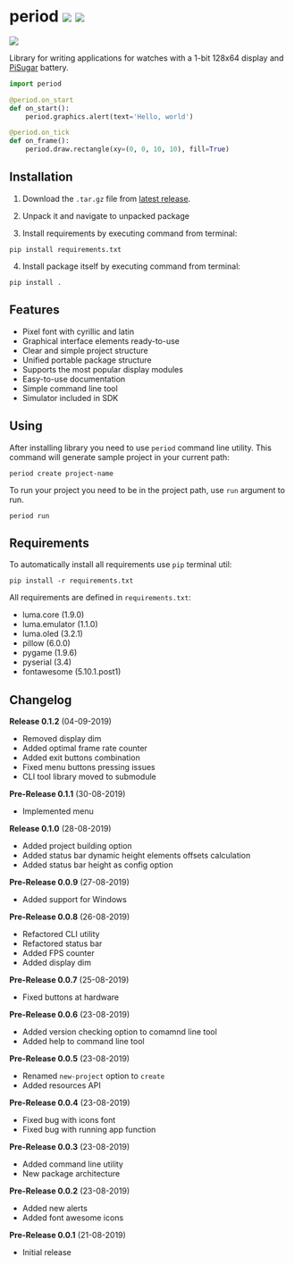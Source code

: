 # period ![](https://img.shields.io/github/languages/code-size/breitburg/period) ![](https://img.shields.io/github/v/release/breitburg/period?include_prereleases)

![](https://imgur.com/download/Nf7iy9A/)

Library for writing applications for watches with a 1-bit 128x64 display and [PiSugar](https://github.com/PiSugar/PiSugar) battery.

```python
import period

@period.on_start
def on_start():
    period.graphics.alert(text='Hello, world')

@period.on_tick
def on_frame():
    period.draw.rectangle(xy=(0, 0, 10, 10), fill=True)
```

## Installation

1. Download the `.tar.gz` file from [latest release](https://github.com/breitburg/period/releases/latest).

2. Unpack it and navigate to unpacked package

3. Install requirements by executing command from terminal:

```console
pip install requirements.txt
```

4. Install package itself by executing command from terminal:

```console
pip install .
```

## Features

- Pixel font with cyrillic and latin
- Graphical interface elements ready-to-use
- Clear and simple project structure
- Unified portable package structure
- Supports the most popular display modules
- Easy-to-use documentation
- Simple command line tool
- Simulator included in SDK

## Using

After installing library you need to use `period` command line utility. This command will generate sample project in your current path:

```console
period create project-name
```

To run your project you need to be in the project path, use `run` argument to run.

```console
period run
```

## Requirements

To automatically install all requirements use `pip` terminal util:

```console
pip install -r requirements.txt
```

All requirements are defined in `requirements.txt`:

- luma.core (1.9.0)
- luma.emulator (1.1.0)
- luma.oled (3.2.1)
- pillow (6.0.0)
- pygame (1.9.6)
- pyserial (3.4)
- fontawesome (5.10.1.post1)

## Changelog

**Release 0.1.2** (04-09-2019)
- Removed display dim
- Added optimal frame rate counter
- Added exit buttons combination
- Fixed menu buttons pressing issues
- CLI tool library moved to submodule

**Pre-Release 0.1.1** (30-08-2019)
- Implemented menu

**Release 0.1.0** (28-08-2019)
- Added project building option
- Added status bar dynamic height elements offsets calculation
- Added status bar height as config option

**Pre-Release 0.0.9** (27-08-2019)
- Added support for Windows

**Pre-Release 0.0.8** (26-08-2019)
- Refactored CLI utility
- Refactored status bar
- Added FPS counter
- Added display dim

**Pre-Release 0.0.7** (25-08-2019)
- Fixed buttons at hardware

**Pre-Release 0.0.6** (23-08-2019)
- Added version checking option to comamnd line tool
- Added help to command line tool

**Pre-Release 0.0.5** (23-08-2019)
- Renamed `new-project` option to `create`
- Added resources API

**Pre-Release 0.0.4** (23-08-2019)
- Fixed bug with icons font
- Fixed bug with running app function

**Pre-Release 0.0.3** (23-08-2019)
- Added command line utility
- New package architecture

**Pre-Release 0.0.2** (23-08-2019)
- Added new alerts
- Added font awesome icons

**Pre-Release 0.0.1** (21-08-2019)
- Initial release
